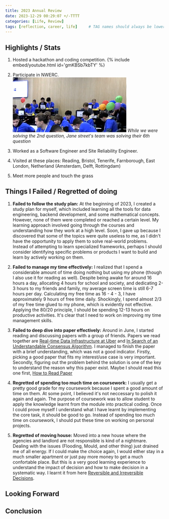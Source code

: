 ```yaml
---
title: 2023 Annual Review
date: 2023-12-29 00:29:07 +/-TTTT
categories: [Life, Review]
tags: [reflection, career, life]     # TAG names should always be lowercase
---
```


## Highlights / Stats
1. Hosted a hackathon and coding competition.
{% include embed/youtube.html id='gmKBSb7kbTY' %}

2. Participate in NWERC.  
![img-nwerc](/assets/articles/nwerc2.png)
_While we were solving the 2nd question, Jane street's team was solving their 6th question_

3. Worked as a Software Engineer and Site Reliability Engineer.
4. Visited at these places: Reading, Bristol, Tenerife, Farnborough, East London, Netherland (Amsterdam, Delft, Rottingdam)
5. Meet more people and touch the grass 

## Things I Failed / Regretted of doing
1. **Failed to follow the study plan:** At the beginning of 2023, I created a study plan for myself, which included learning all the tools for data engineering, backend development, and some mathematical concepts. 
However, none of them were completed or reached a certain level. My learning approach involved going through the courses and understanding how they work at a high level.
Soon, I gave up because I discovered that some of the topics were quite useless to me, as I didn't have the opportunity to apply them to solve real-world problems. 
Instead of attempting to learn specialized frameworks, perhaps I should consider identifying specific problems or products I want to build and learn by actively working on them.

2. **Failed to manage my time effectively:** I realized that I spend a considerable amount of time doing nothing but using my phone (though I also use it for reading as well). Despite being awake for around 16 hours a day, allocating 4 hours for school and society, and dedicating 2-3 hours to my friends and family, my average screen time is still 6-7 hours per day. Calculating my free time as 16 - 4 - 3, I have approximately 9 hours of free time daily. Shockingly, I spend almost 2/3 of my free time glued to my phone, which is evidently not effective. Applying the 80/20 principle, I should be spending 12-13 hours on productive activities. It's clear that I need to work on improving my time management skills.

3. **Failed to deep dive into paper effectively:** Around in June, I started reading and discussing papers with a group of friends. Papers we read together are [Real-time Data Infrastructure at Uber](https://arxiv.org/pdf/2104.00087.pdf) and [In Search of an Understandable Consensus Algorithm](https://raft.github.io/raft.pdf). I managed to finish the paper with a brief understanding, which was not a good indicator. Firstly, picking a good paper that fits my interest/use case is very important. Secondly, figuring out the problem behind the solution is one of the key to understand the reason why this paper exist. Maybe I should read this one first, [How to Read Paper](https://web.stanford.edu/class/ee384m/Handouts/HowtoReadPaper.pdf)

4. **Regretted of spending too much time on coursework:** I usually get a pretty good grade for my coursework because I spent a good amount of time on them. At some point, I believed it's not neccessary to polish it again and again. The purpose of coursework was to allow student to apply the knowledge learnt from the module into practical coding. Once I could prove myself I understand what I have learnt by implementing the core task, it should be good to go. Instead of spending too much time on coursework, I should put these time on working on personal projects.
 
5. **Regretted of moving house:** Moved into a new house where the agencies and landlord are not responsible is kind of a nightmare. Dealing with the issues (Flooding, Mould, and other thing) just drained me of all energy. If I could make the choice again, I would either stay in a much smaller apartment or just pay more money to get a much confortable place. But this is a very good learning experience to understand the impact of decision and how to make decision in a systematic way. I learnt it from here [Reversible and Irreversible Decisions](https://fs.blog/reversible-irreversible-decisions/).

## Looking Forward



## Conclusion
